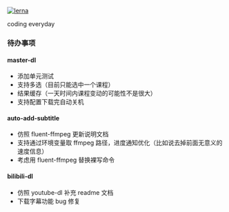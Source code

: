 [![lerna](https://img.shields.io/badge/maintained%20with-lerna-cc00ff.svg)](https://lerna.js.org/)

coding everyday

### 待办事项

#### master-dl

- 添加单元测试
- 支持多选（目前只能选中一个课程）
- 结果缓存（一天时间内课程变动的可能性不是很大）
- 支持配置下载完自动关机

#### auto-add-subtitle

- 仿照 fluent-ffmpeg 更新说明文档
- 支持通过环境变量取 ffmpeg 路径，进度通知优化（比如说去掉前面无意义的速度信息）
- 考虑用 fluent-ffmpeg 替换裸写命令

#### bilibili-dl

- 仿照 youtube-dl 补充 readme 文档
- 下载字幕功能 bug 修复
